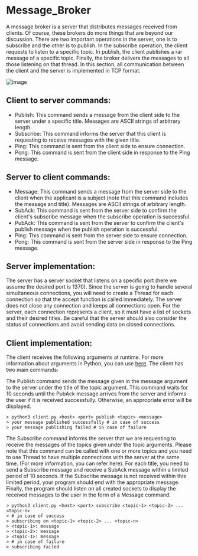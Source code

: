 # Message_Broker
A message broker is a server that distributes messages received from clients. Of course, these brokers do more things that are beyond our discussion. There are two important operations in the server, one is to subscribe and the other is to publish. In the subscribe operation, the client requests to listen to a specific topic. In publish, the client publishes a rar message of a specific topic. Finally, the broker delivers the messages to all those listening on that thread. In this section, all communication between the client and the server is implemented in TCP format.

![image](https://user-images.githubusercontent.com/72689599/178944822-d2babce8-19b2-4c70-930f-59e2cd3e6366.png)

## Client to server commands:
- Publish: This command sends a message from the client side to the server under a specific title. Messages are ASCII strings of arbitrary length.
- Subscribe: This command informs the server that this client is requesting to receive messages with the given title.
- Ping: This command is sent from the client side to ensure connection.
- Pong: This command is sent from the client side in response to the Ping message.

## Server to client commands:
- Message: This command sends a message from the server side to the client when the applicant is a subject (note that this command includes the message and title). Messages are ASCII strings of arbitrary length.
- SubAck: This command is sent from the server side to confirm the client's subscribe message when the subscribe operation is successful.
- PubAck: This command is sent from the server to confirm the client's publish message when the publish operation is successful.
- Ping: This command is sent from the server side to ensure connection.
- Pong: This command is sent from the server side in response to the Ping message.

## Server implementation:
The server has a server socket that listens on a specific port (here we assume the desired port is 1370). Since the server is going to handle several simultaneous connections, you will need to create a Thread for each connection so that the accept function is called immediately. The server does not close any connection and keeps all connections open. For the server, each connection represents a client, so it must have a list of sockets and their desired titles. Be careful that the server should also consider the status of connections and avoid sending data on closed connections.

## Client implementation:
The client receives the following arguments at runtime. For more information about arguments in Python, you can use [here](https://realpython.com/python-command-line-arguments/). The client has two main commands:

The Publish command sends the message given in the message argument to the server under the title of the topic argument. This command waits for 10 seconds until the PubAck message arrives from the server and informs the user if it is received successfully. Otherwise, an appropriate error will be displayed.

```
> python3 client.py <host> <port> publish <topic> <message>
> your message published successfully # in case of success
> your message publishing failed # in case of failure
```

The Subscribe command informs the server that we are requesting to receive the messages of the topics given under the topic arguments.
 Please note that this command can be called with one or more topics and you need to use Thread to have multiple connections with the server at the same time. (For more information, you can refer here). For each title, you need to send a Subscribe message and receive a SubAck message within a limited period of 10 seconds. If the Subscribe message is not received within this limited period, your program should end with the appropriate message. Finally, the program should listen on all created sockets to display the received messages to the user in the form of a Message command.
 
 ```
> python3 client.py <host> <port> subscribe <topic-1> <topic-2> ... <topic-n>
> # in case of success
> subscribing on <topic-1> <topic-2> ... <topic-n>
> <topic-1>: message
> <topic-2>: message
> <topic-1>: message
> # in case of failure
> subscribing failed
 ```
